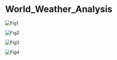 # World_Weather_Analysis

![Fig1](https://user-images.githubusercontent.com/77898345/115624845-ce178300-a2c0-11eb-86fd-826b82ee41bc.png)


![Fig2](https://user-images.githubusercontent.com/77898345/115624855-d1127380-a2c0-11eb-805d-bc6c9153315b.png)


![Fig3](https://user-images.githubusercontent.com/77898345/115624870-d8398180-a2c0-11eb-839b-cf7637c64f97.png)


![Fig4](https://user-images.githubusercontent.com/77898345/115624876-db347200-a2c0-11eb-9213-587a099f6c0e.png)
